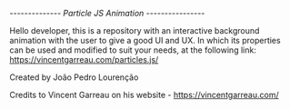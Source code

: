 *-------------- Particle JS Animation ----------------*



Hello developer, this is a repository with an interactive background animation with the user to give a good UI and UX.
In which its properties can be used and modified to suit your needs, at the following link: https://vincentgarreau.com/particles.js/

Created by João Pedro Lourenção

Credits to Vincent Garreau on his website - https://vincentgarreau.com/